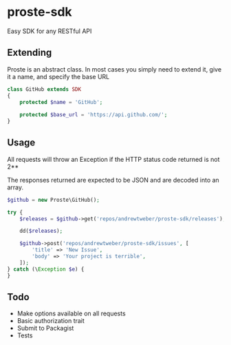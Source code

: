 # proste-sdk

Easy SDK for any RESTful API

## Extending

Proste is an abstract class. In most cases you simply need to extend it, give it a name, and specify the base URL

```php
class GitHub extends SDK
{
    protected $name = 'GitHub';
 
    protected $base_url = 'https://api.github.com/';
}
```

## Usage

All requests will throw an Exception if the HTTP status code returned is not 2**

The responses returned are expected to be JSON and are decoded into an array.

```php
$github = new Proste\GitHub();

try {
    $releases = $github->get('repos/andrewtweber/proste-sdk/releases');

    dd($releases);

    $github->post('repos/andrewtweber/proste-sdk/issues', [
        'title' => 'New Issue',
        'body' => 'Your project is terrible',
    ]);
} catch (\Exception $e) {
}
```

## Todo

* Make options available on all requests
* Basic authorization trait
* Submit to Packagist
* Tests

